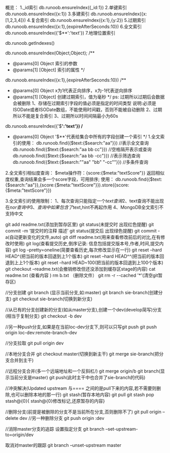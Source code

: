 概览：
1._id索引        db.runoob.ensureIndex({_id:1})
2.单键索引       db.runoob.ensureIndex({x:1})
3.多建索引       db.runoob.ensureIndex({x:[1,2,3,4]})
4.复合索引       db.runoob.ensureIndex({x:1},{y:2})
5.过期索引       db.runoob.ensureIndex({x:1},{expireAfterSeconds:10})
6.全文索引       db.runoob.ensureIndex({'$**':'text'})
7.地理位置索引    


<!-- 查看集合的索引情况 -->
db.runoob.getIndexes()

<!-- 创建索引 -->
db.runoob.ensureIndex(Object,Object);
/**
 * @params[0]  Object   索引的参数
 * @params[1]  [Object] 索引的属性
 */


<!-- 创建过期索引 -->
db.runoob.ensureIndex({x:1},{expireAfterSeconds:10}) 
/**
 * @params[0]  Object   x为1代表正向排序，x为-1代表逆向排序
 * @params[1]  [Object] 创建过期索引，值为毫秒
 */
ps: 过期所以过期后会数据会被删除
1、存储在过期索引字段的值必须是指定的时间类型
	说明:必须是ISODate或者ISODate数组，不能使用时间戳，否则不能被自动删除
2、过期所以不能是复合索引
3、过期所以时间间隔最小为60s

<!-- 全文索引 -->
db.runoob.ensureIndex({'$**':'text'})
/**
 * @params[0]  Object   '$**'代表给集合中所有的字段创建一个索引
 */
1.全文索引的使用：
db.runoob.find({$text:{$search:"aa"}}) //表示全文查询
db.runoob.find({$text:{$search:"aa bb cc"}}) //空格隔开表示或查询
db.runoob.find({$text:{$search:"aa bb -cc"}}) //表示筛选查询
db.runoob.find({$text:{$search:"\"aa\" \"bb\" \"-cc\""}}) //多条件查询

2.全文索引相似度查询：
$meta操作符：{score:{$meta:"textScore"}} 返回相似度权重,查询结果会多一个score字段，可用排序;
使用：
db.runoob.find({$text:{$search:"aa"}},{score:{$meta:"textScore"}}).store({score:{$meta:"textScore"}}) 

3.全文索引的使用限制：
1、每次查询只能指定一个$text查询
2、$text查询不能出现在$nor查询中
3、查询中如果包含了$text,hint不再起作用
4、MongoDB全文索引不支持中文


git add readme.txt(添加到暂存区里) 
git status(未提交时 出现红色提醒) 
git commit -m ‘提交时的注释 描述’ 
git status(提交后 出现绿色提醒) 
git commit -a(自动更新变化的文件,auto) 
git diff readme.txt(用来查看修改前后的对比,在有修改时使用) 
git log(查看提交历史,倒序记录: 信息包括提交版本号,作者,时间,提交内容) 
git log –pretty=oneline(简要查看历史,每次修改显示在一行) 
git reset –hard HEAD^(把当前的版本回退到上1个版本) 
git reset –hard HEAD^^(把当前的版本回退到上上1个版本) 
git reset –hard HEAD~100(把当前的版本回退到上100个版本) 
git checkout –readme.txt(会撤销修改但还没添加到缓存区stage的内容) 
cat readme.txt (查看内容 )
rm b.txt （删除文件）
git rm -r --cached '*'(清空git暂存区)


//分支创建 
git branch (显示当前分支,如:master) 
git branch sie-branch(创建分支) 
git checkout sie-branch(切换到新分支) 

//从已有的分支创建新的分支(如从master分支),创建一个dev(develop简写)分支(相当于复制分支) 
git checkout -b dev 

//另一种push分支,如果是在当前loc-dev分支下,则可以只写git push 
git push origin loc-dev:remote-branch-dev 

//分支拉取 
git pull origin dev 

//本地分支合并 
git checkout master(切换到新主干) 
git merge sie-branch(把分支合并到主干) 

//远程分支合并(多一个远端地址和一个反斜杠/) 
git merge origin/b 
git branch(显示当前分支是master) 
git push(此时主干中也合并了sie-branch的代码) 

//冲突解决(Updated upstream 与==== 之间的是pull下来的内容,若不需要则删除,也可以删除本地的那一行) 
git stash(暂存本地内容) 
git pull 
git stash pop stash@{0}{ stash@{0}修改标记,还原暂存的内容} 

//删除分支(前提是被删除的分支不是当前所在分支,否则删除不了) 
git pull origin –delete dev 
//另一种删除分支 
git push origin :dev 

//消除master分支的追踪 
设置指定分支 
git branch –set-upstream-to=origin/dev 

取消对master的跟踪 
git branch –unset-upstream master